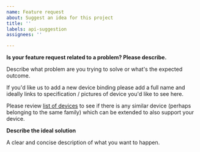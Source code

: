 ```yaml
---
name: Feature request
about: Suggest an idea for this project
title: ''
labels: api-suggestion
assignees: ''

---
```


**Is your feature request related to a problem? Please describe.**

Describe what problem are you trying to solve or what's the expected outcome.

If you'd like us to add a new device binding please add a full name and ideally links to specification / pictures of device you'd like to see here.

Please review [list of devices](https://github.com/dotnet/iot/blob/main/src/devices/README.md) to see if there is any similar device (perhaps belonging to the same family) which can be extended to also support your device.

**Describe the ideal solution**

A clear and concise description of what you want to happen.
